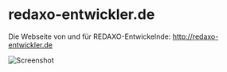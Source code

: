 # redaxo-entwickler.de

Die Webseite von und für REDAXO-Entwickelnde: http://redaxo-entwickler.de

![Screenshot](https://raw.githubusercontent.com/FriendsOfREDAXO/redaxo-entwickler.github.io/assets/redaxo-entwickler_01.jpg)